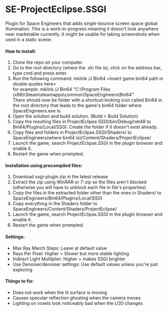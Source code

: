 # SE-ProjectEclipse.SSGI

Plugin for Space Engineers that adds single-bounce screen space global illumination.
This is a work-in-progress meaning it doesn't look anywhere near marketable currently.
It might be usable for taking screenshots when used in a static scene.

#### How to install:  
1. Clone the repo on your computer.
2. Go to the root directory (where the .sln file is), click on the address bar, type cmd and press enter.
3. Run the following command: mklink /J Bin64 \<insert game bin64 path in double quotes here\>  
for example: mklink /J Bin64 "C:\Program Files (x86)\Steam\steamapps\common\SpaceEngineers\Bin64"  
There should now be folder with a shortcut-looking icon called Bin64 in the root directory that leads to the game's bin64 folder where SpaceEngineers.exe is.
4. Open the solution and build solution. (Build > Build Solution)
5. Copy the resulting files in ProjectEclipse.SSGI/bin/Debug/net48 to Bin64/Plugins/Local/SSGI. Create the folder if it doesn't exist already.
6. Copy files and folders in ProjectEclipse.SSGI/Shaders/ to SpaceEngineers(where bin64 is)/Content/Shaders/ProjectEclipse/
7. Launch the game, search ProjectEclipse.SSGI in the plugin browser and enable it.
8. Restart the game when prompted.

#### Installation using precompiled files:  
1. Download ssgi-plugin.zip in the latest release
2. Extract the zip using WinRAR or 7-zip so the files aren't blocked (otherwise you will have to unblock each file in file's properties)
3. Copy the files in the extracted folder other than the ones in Shaders/ to SpaceEngineers/Bin64/Plugins/Local/SSGI
4. Copy everything in the Shaders folder to SpaceEngineers/Content/Shaders/ProjectEclipse/
5. Launch the game, search ProjectEclipse.SSGI in the plugin browser and enable it.
6. Restart the game when prompted.

#### Settings:
- Max Ray March Steps: Leave at default value
- Rays Per Pixel: Higher = Slower but more stable lighting
- Indirect Light Multiplier: Higher = makes SSGI brighter
- Use Denoiser/denoiser settings: Use default values unless you're just exploring

#### Things to fix:
- Does not work when the lit surface is moving
- Causes specular reflection ghosting when the camera moves
- Lighting on voxels look noticeably bad when the LOD changes
